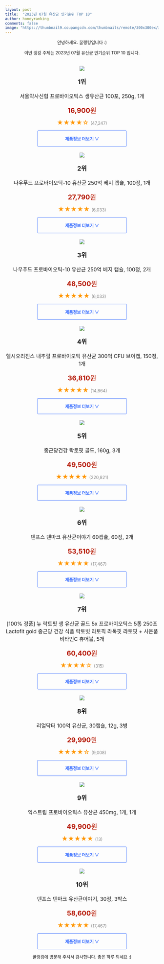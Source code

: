 ```yaml
---
layout: post
title:  "2023년 07월 유산균 인기순위 TOP 10"
author: honeyranking
comments: false
image: "https://thumbnail9.coupangcdn.com/thumbnails/remote/300x300ex/image/retail/images/9599214984026483-6ae4f82c-37d9-427f-9554-0dc986cbaaac.jpg"
---
```

<p style="text-align: center;">안녕하세요. 꿀랭킹입니다 :)</p>
<p style="text-align: center;">이번 랭킹 주제는 2023년 07월 유산균 인기순위 TOP 10 입니다.</p><center><img src="https://thumbnail9.coupangcdn.com/thumbnails/remote/300x300ex/image/retail/images/9599214984026483-6ae4f82c-37d9-427f-9554-0dc986cbaaac.jpg" style="margin-top:20px" /></center><p style="text-align: center; font-size: 20px"><b>1위</b></p><p style="text-align: center; font-size: 17px">서울약사신협 프로바이오틱스 생유산균 100포, 250g, 1개</p><p style="text-align: center;"><span style="color: #b61800; font-size: 22px;"><b>16,900</b>원</span></p><p style="text-align: center;"><span style="color: #ff9600; font-size: 20px;">★★★★☆ </span><span style="color: #878787;">(47,247)</span></p><center><a href="https://link.coupang.com/a/5vaGP"><div style="font-size: 14px; display: inline-block; padding: 15px 90px; color: #346aff; border-radius: 2px; border: 1px solid #346aff; cursor: pointer;"><b>제품정보 더보기 &or;</b></div></a></center><center><img src="https://thumbnail6.coupangcdn.com/thumbnails/remote/300x300ex/image/vendor_inventory/6275/b5cfca374df09647c4e0e82df9647bb40a46f36b9a233b3d0dd54c595150.png" style="margin-top:20px" /></center><p style="text-align: center; font-size: 20px"><b>2위</b></p><p style="text-align: center; font-size: 17px">나우푸드 프로바이오틱-10 유산균 250억 베지 캡슐, 100정, 1개</p><p style="text-align: center;"><span style="color: #b61800; font-size: 22px;"><b>27,790</b>원</span></p><p style="text-align: center;"><span style="color: #ff9600; font-size: 20px;">★★★★★ </span><span style="color: #878787;">(6,033)</span></p><center><a href="https://link.coupang.com/a/5vaGQ"><div style="font-size: 14px; display: inline-block; padding: 15px 90px; color: #346aff; border-radius: 2px; border: 1px solid #346aff; cursor: pointer;"><b>제품정보 더보기 &or;</b></div></a></center><center><img src="https://thumbnail7.coupangcdn.com/thumbnails/remote/300x300ex/image/vendor_inventory/49f6/32bdaf18f547ce23c5970b7aa1e698261efb7758208145a08d43947c7921.jpg" style="margin-top:20px" /></center><p style="text-align: center; font-size: 20px"><b>3위</b></p><p style="text-align: center; font-size: 17px">나우푸드 프로바이오틱-10 유산균 250억 베지 캡슐, 100정, 2개</p><p style="text-align: center;"><span style="color: #b61800; font-size: 22px;"><b>48,500</b>원</span></p><p style="text-align: center;"><span style="color: #ff9600; font-size: 20px;">★★★★★ </span><span style="color: #878787;">(6,033)</span></p><center><a href="https://link.coupang.com/a/5vaGS"><div style="font-size: 14px; display: inline-block; padding: 15px 90px; color: #346aff; border-radius: 2px; border: 1px solid #346aff; cursor: pointer;"><b>제품정보 더보기 &or;</b></div></a></center><center><img src="https://thumbnail10.coupangcdn.com/thumbnails/remote/300x300ex/image/vendor_inventory/6efd/deb3ef638b4778192bce8aa7f2e2c30639a4286d076d613d76506b2599db.jpg" style="margin-top:20px" /></center><p style="text-align: center; font-size: 20px"><b>4위</b></p><p style="text-align: center; font-size: 17px">헬시오리진스 내추럴 프로바이오틱 유산균 300억 CFU 브이캡, 150정, 1개</p><p style="text-align: center;"><span style="color: #b61800; font-size: 22px;"><b>36,810</b>원</span></p><p style="text-align: center;"><span style="color: #ff9600; font-size: 20px;">★★★★★ </span><span style="color: #878787;">(14,864)</span></p><center><a href="https://link.coupang.com/a/5vaGU"><div style="font-size: 14px; display: inline-block; padding: 15px 90px; color: #346aff; border-radius: 2px; border: 1px solid #346aff; cursor: pointer;"><b>제품정보 더보기 &or;</b></div></a></center><center><img src="https://thumbnail10.coupangcdn.com/thumbnails/remote/300x300ex/image/retail/images/3671191756727377-ccbad1c9-af55-47fd-abe5-7bcccb0531d3.jpg" style="margin-top:20px" /></center><p style="text-align: center; font-size: 20px"><b>5위</b></p><p style="text-align: center; font-size: 17px">종근당건강 락토핏 골드, 160g, 3개</p><p style="text-align: center;"><span style="color: #b61800; font-size: 22px;"><b>49,500</b>원</span></p><p style="text-align: center;"><span style="color: #ff9600; font-size: 20px;">★★★★★ </span><span style="color: #878787;">(220,821)</span></p><center><a href="https://link.coupang.com/a/5vaGV"><div style="font-size: 14px; display: inline-block; padding: 15px 90px; color: #346aff; border-radius: 2px; border: 1px solid #346aff; cursor: pointer;"><b>제품정보 더보기 &or;</b></div></a></center><center><img src="https://thumbnail9.coupangcdn.com/thumbnails/remote/300x300ex/image/vendor_inventory/4173/6fc053e98e14a4529d2e993e8169d303e8f211ce245cbf3fe6754325aac1.jpg" style="margin-top:20px" /></center><p style="text-align: center; font-size: 20px"><b>6위</b></p><p style="text-align: center; font-size: 17px">덴프스 덴마크 유산균이야기 60캡슐, 60정, 2개</p><p style="text-align: center;"><span style="color: #b61800; font-size: 22px;"><b>53,510</b>원</span></p><p style="text-align: center;"><span style="color: #ff9600; font-size: 20px;">★★★★★ </span><span style="color: #878787;">(17,467)</span></p><center><a href="https://link.coupang.com/a/5vaGW"><div style="font-size: 14px; display: inline-block; padding: 15px 90px; color: #346aff; border-radius: 2px; border: 1px solid #346aff; cursor: pointer;"><b>제품정보 더보기 &or;</b></div></a></center><center><img src="https://thumbnail8.coupangcdn.com/thumbnails/remote/300x300ex/image/vendor_inventory/4a90/f2091bc0d8dee30d465f1bde2bdc4260a85adccf0641f9a72ba33ab0f75f.png" style="margin-top:20px" /></center><p style="text-align: center; font-size: 20px"><b>7위</b></p><p style="text-align: center; font-size: 17px">[100% 정품] 뉴 락토핏 생 유산균 골드 5x 프로바이오틱스 5통 250포 Lactofit gold 종근당 건강 식품 락토빗 라토픽 라톡핏 라토핏 + 사은품 비타민C 츄어블, 5개</p><p style="text-align: center;"><span style="color: #b61800; font-size: 22px;"><b>60,400</b>원</span></p><p style="text-align: center;"><span style="color: #ff9600; font-size: 20px;">★★★★☆ </span><span style="color: #878787;">(315)</span></p><center><a href="https://link.coupang.com/a/5vaGX"><div style="font-size: 14px; display: inline-block; padding: 15px 90px; color: #346aff; border-radius: 2px; border: 1px solid #346aff; cursor: pointer;"><b>제품정보 더보기 &or;</b></div></a></center><center><img src="https://thumbnail9.coupangcdn.com/thumbnails/remote/300x300ex/image/retail/images/8667624485350688-dc9c4b8f-8882-4a01-b85d-d5b2edd1d874.jpg" style="margin-top:20px" /></center><p style="text-align: center; font-size: 20px"><b>8위</b></p><p style="text-align: center; font-size: 17px">리얼닥터 100억 유산균, 30캡슐, 12g, 3병</p><p style="text-align: center;"><span style="color: #b61800; font-size: 22px;"><b>29,990</b>원</span></p><p style="text-align: center;"><span style="color: #ff9600; font-size: 20px;">★★★★☆ </span><span style="color: #878787;">(9,008)</span></p><center><a href="https://link.coupang.com/a/5vaGY"><div style="font-size: 14px; display: inline-block; padding: 15px 90px; color: #346aff; border-radius: 2px; border: 1px solid #346aff; cursor: pointer;"><b>제품정보 더보기 &or;</b></div></a></center><center><img src="https://thumbnail10.coupangcdn.com/thumbnails/remote/300x300ex/image/vendor_inventory/4034/d04a1c5d903a552898fc0cec15116d0d73941815b82abc838d5a3bdde1a2.jpg" style="margin-top:20px" /></center><p style="text-align: center; font-size: 20px"><b>9위</b></p><p style="text-align: center; font-size: 17px">익스트림 프로바이오틱스 유산균 450mg, 1개, 1개</p><p style="text-align: center;"><span style="color: #b61800; font-size: 22px;"><b>49,900</b>원</span></p><p style="text-align: center;"><span style="color: #ff9600; font-size: 20px;">★★★★★ </span><span style="color: #878787;">(13)</span></p><center><a href="https://link.coupang.com/a/5vaGZ"><div style="font-size: 14px; display: inline-block; padding: 15px 90px; color: #346aff; border-radius: 2px; border: 1px solid #346aff; cursor: pointer;"><b>제품정보 더보기 &or;</b></div></a></center><center><img src="https://thumbnail6.coupangcdn.com/thumbnails/remote/300x300ex/image/retail/images/441425188529139-1b8d5b28-8fa0-4c6d-b70e-57b1d565ef61.jpg" style="margin-top:20px" /></center><p style="text-align: center; font-size: 20px"><b>10위</b></p><p style="text-align: center; font-size: 17px">덴프스 덴마크 유산균이야기, 30정, 3박스</p><p style="text-align: center;"><span style="color: #b61800; font-size: 22px;"><b>58,600</b>원</span></p><p style="text-align: center;"><span style="color: #ff9600; font-size: 20px;">★★★★★ </span><span style="color: #878787;">(17,467)</span></p><center><a href="https://link.coupang.com/a/5vaG0"><div style="font-size: 14px; display: inline-block; padding: 15px 90px; color: #346aff; border-radius: 2px; border: 1px solid #346aff; cursor: pointer;"><b>제품정보 더보기 &or;</b></div></a></center><p style="text-align: center;">꿀랭킹에 방문해 주셔서 감사합니다. 좋은 하루 되세요 :)</p>